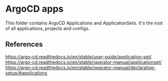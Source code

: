# ArgoCD apps

This folder contains ArgoCD Applications and ApplicationSets. It's the root of all applications, projects and configs.

## References

<https://argo-cd.readthedocs.io/en/stable/user-guide/application-set/>
<https://argo-cd.readthedocs.io/en/stable/operator-manual/applicationset/>
<https://argo-cd.readthedocs.io/en/stable/operator-manual/declarative-setup/#applications>
